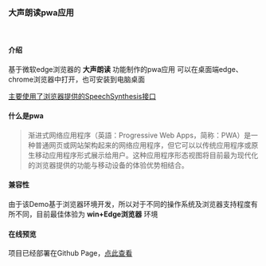 ### 大声朗读pwa应用

<br />

#### 介绍

基于微软edge浏览器的 **大声朗读** 功能制作的pwa应用
可以在桌面端edge、chrome浏览器中打开，也可安装到电脑桌面

[主要使用了浏览器提供的SpeechSynthesis接口](https://developer.mozilla.org/zh-CN/docs/Web/API/SpeechSynthesis)

#### 什么是pwa
 
> 渐进式网络应用程序（英語：Progressive Web Apps，简称：PWA）是一种普通网页或网站架构起来的网络应用程序，但它可以以传统应用程序或原生移动应用程序形式展示给用户。这种应用程序形态视图将目前最为现代化的浏览器提供的功能与移动设备的体验优势相结合。

#### 兼容性

由于该Demo基于浏览器环境开发，所以对于不同的操作系统及浏览器支持程度有所不同，目前最佳体验为 **win+Edge浏览器** 环境

#### 在线预览

项目已经部署在Github Page，[点此查看](https://guozhigq.github.io/ReadAloud/#/)

